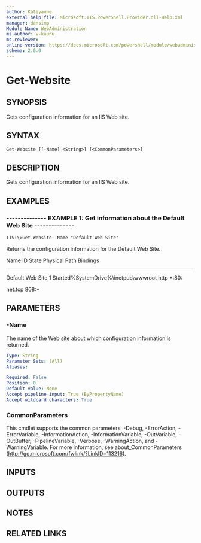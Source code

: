 ```yaml
---
author: Kateyanne
external help file: Microsoft.IIS.PowerShell.Provider.dll-Help.xml
manager: dansimp
Module Name: WebAdministration
ms.author: v-kaunu
ms.reviewer: 
online version: https://docs.microsoft.com/powershell/module/webadministration/get-website?view=windowsserver2012-ps&wt.mc_id=ps-gethelp
schema: 2.0.0
---
```


# Get-Website

## SYNOPSIS
Gets configuration information for an IIS Web site.

## SYNTAX

```
Get-Website [[-Name] <String>] [<CommonParameters>]
```

## DESCRIPTION
Gets configuration information for an IIS Web site.

## EXAMPLES

### -------------- EXAMPLE 1: Get information about the Default Web Site --------------
```
IIS:\>Get-Website -Name "Default Web Site"
```

Returns the configuration information for the Default Web Site.

Name ID State Physical Path Bindings

---- -- ----- ------------- --------

Default Web Site 1 Started%SystemDrive%\inetpub\wwwroot http *:80:

net.tcp 808:*

## PARAMETERS

### -Name
The name of the Web site about which configuration information is returned.

```yaml
Type: String
Parameter Sets: (All)
Aliases: 

Required: False
Position: 0
Default value: None
Accept pipeline input: True (ByPropertyName)
Accept wildcard characters: True
```

### CommonParameters
This cmdlet supports the common parameters: -Debug, -ErrorAction, -ErrorVariable, -InformationAction, -InformationVariable, -OutVariable, -OutBuffer, -PipelineVariable, -Verbose, -WarningAction, and -WarningVariable. For more information, see about_CommonParameters (http://go.microsoft.com/fwlink/?LinkID=113216).

## INPUTS

## OUTPUTS

## NOTES

## RELATED LINKS

